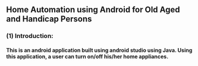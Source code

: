 ## Home Automation using Android for Old Aged and Handicap Persons 

### (1) Introduction:

#### This is an android application built using android studio using Java. Using this application, a user can turn on/off his/her home appliances.